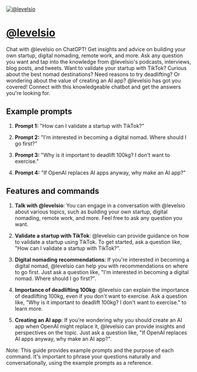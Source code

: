 [![@levelsio](https://files.oaiusercontent.com/file-M25chuvAQvxTUe1blqqUxQOy?se=2123-10-22T15%3A30%3A37Z&sp=r&sv=2021-08-06&sr=b&rscc=max-age%3D31536000%2C%20immutable&rscd=attachment%3B%20filename%3D33YlXMBzhp_400x400%2520%25282%2529.jpeg&sig=2tOCTUSblblmuxOU6Hrg7WjtKOpBA5FmQFllgTEOy4g%3D)](https://chat.openai.com/g/g-QFAuxHmUa-levelsio)

# [@levelsio](https://chat.openai.com/g/g-QFAuxHmUa-levelsio)

Chat with @levelsio on ChatGPT! Get insights and advice on building your own startup, digital nomading, remote work, and more. Ask any question you want and tap into the knowledge from @levelsio's podcasts, interviews, blog posts, and tweets. Want to validate your startup with TikTok? Curious about the best nomad destinations? Need reasons to try deadlifting? Or wondering about the value of creating an AI app? @levelsio has got you covered! Connect with this knowledgeable chatbot and get the answers you're looking for.

## Example prompts

1. **Prompt 1:** "How can I validate a startup with TikTok?"

2. **Prompt 2:** "I'm interested in becoming a digital nomad. Where should I go first?"

3. **Prompt 3:** "Why is it important to deadlift 100kg? I don't want to exercise."

4. **Prompt 4:** "If OpenAI replaces AI apps anyway, why make an AI app?"

## Features and commands

1. **Talk with @levelsio**: You can engage in a conversation with @levelsio about various topics, such as building your own startup, digital nomading, remote work, and more. Feel free to ask any question you want.

2. **Validate a startup with TikTok**: @levelsio can provide guidance on how to validate a startup using TikTok. To get started, ask a question like, "How can I validate a startup with TikTok?".

3. **Digital nomading recommendations**: If you're interested in becoming a digital nomad, @levelsio can help you with recommendations on where to go first. Just ask a question like, "I'm interested in becoming a digital nomad. Where should I go first?".

4. **Importance of deadlifting 100kg**: @levelsio can explain the importance of deadlifting 100kg, even if you don't want to exercise. Ask a question like, "Why is it important to deadlift 100kg? I don't want to exercise." to learn more.

5. **Creating an AI app**: If you're wondering why you should create an AI app when OpenAI might replace it, @levelsio can provide insights and perspectives on the topic. Just ask a question like, "If OpenAI replaces AI apps anyway, why make an AI app?".

Note: This guide provides example prompts and the purpose of each command. It's important to phrase your questions naturally and conversationally, using the example prompts as a reference.